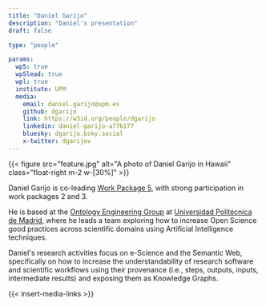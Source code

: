 ```yaml
---
title: "Daniel Garijo"
description: "Daniel's presentation"
draft: false

type: "people"

params:
  wp5: true
  wp5lead: true
  wpl: true
  institute: UPM
  media: 
    email: daniel.garijo@upm.es
    github: dgarijo
    link: https://w3id.org/people/dgarijo
    linkedin: daniel-garijo-a77b177
    bluesky: dgarijo.bsky.social
    x-twitter: dgarijov
---
```


{{< figure src="feature.jpg" alt="A photo of Daniel Garijo in Hawaii" class="float-right m-2 w-[30%]" >}}

Daniel Garijo is co-leading [Work Package 5](/workpackages/05_capacity_and_recognition/), with strong participation in work packages 2 and 3. 

He is based at the [Ontology Engineering Group](https://oeg.fi.upm.es/) at [Universidad Politécnica de Madrid](https://www.upm.es/), where he leads a team exploring how to increase Open Science good practices across scientific domains using Artificial Intelligence techniques.

Daniel's research activities focus on e-Science and the Semantic Web, specifically on how to increase the understandability of research software and scientific workflows using their provenance (i.e., steps, outputs, inputs, intermediate results) and exposing them as Knowledge Graphs. 

{{< insert-media-links >}}
